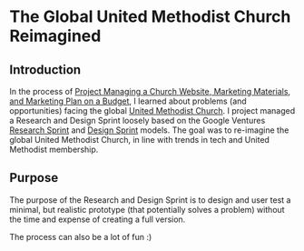# The Global United Methodist Church Reimagined

## Introduction

In the process of [Project Managing a Church Website, Marketing Materials, and Marketing Plan on a Budget](http://katherinemichel.gitbooks.io/church-website-and-marketing-on-a-budget/content/), I learned about problems (and opportunities) facing the global [United Methodist Church](http://www.umc.org). I project managed a Research and Design Sprint loosely based on the Google Ventures [Research Sprint](http://www.gv.com/lib/the-gv-research-sprint-a-4-day-process-for-answering-important-startup-questions) and [Design Sprint](http://www.gv.com/sprint) models. The goal was to re-imagine the global United Methodist Church, in line with trends in tech and United Methodist membership.

## Purpose
The purpose of the Research and Design Sprint is to design and user test a minimal, but realistic prototype (that potentially solves a problem) without the time and expense of creating a full version.

The process can also be a lot of fun :)
